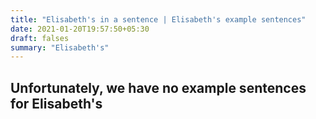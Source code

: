 ```yaml
---
title: "Elisabeth's in a sentence | Elisabeth's example sentences"
date: 2021-01-20T19:57:50+05:30
draft: falses
summary: "Elisabeth's"
---
```

## Unfortunately, we have no example sentences for Elisabeth's                 
